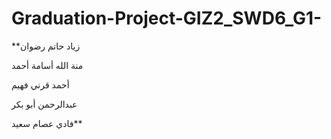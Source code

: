 # Graduation-Project-GIZ2_SWD6_G1-

**زياد حاتم رضوان 

منة الله أسامة أحمد 

أحمد قرني فهيم

عبدالرحمن أبو بكر 

فادي عصام سعيد**
